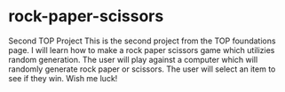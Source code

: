 # rock-paper-scissors
Second TOP Project
This is the second project from the TOP foundations page. I will learn how to make a rock paper scissors game which utilizies random generation. The user will play against a computer which will randomly generate rock paper or scissors. The user will select an item to see if they win. Wish me luck!
